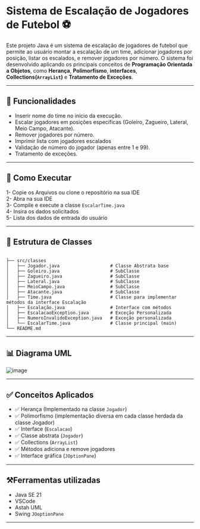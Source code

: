 # Sistema de Escalação de Jogadores de Futebol ⚽

Este projeto Java é um sistema de escalação de jogadores de futebol que permite ao usuário montar a escalação de um time, adicionar jogadores por posição, listar os escalados, e remover jogadores por número. O sistema foi desenvolvido aplicando os principais conceitos de **Programação Orientada a Objetos**, como **Herança**, **Polimorfismo**, **interfaces**, **Collections(`ArrayList`)** e **Tratamento de Exceções**.

---

## 📌 Funcionalidades

- Inserir nome do time no início da execução.
- Escalar jogadores em posições específicas (Goleiro, Zagueiro, Lateral, Meio Campo, Atacante).
- Remover jogadores por número.
- Imprimir lista com jogadores escalados
- Validação de número do jogador (apenas entre 1 e 99).
- Tratamento de exceções.

---

## 🚀 Como Executar
1- Copie os Arquivos ou clone o repositório na sua IDE\
2- Abra na sua IDE\
3- Compile e execute a classe `EscalarTime.java`  
4- Insira os dados solicitados  
5- Lista dos dados de entrada do usuário

---

## 🧱 Estrutura de Classes

```

├── src/classes
│   ├── Jogador.java                   # Classe Abstrata base
│   ├── Goleiro.java                   # SubClasse
│   ├── Zagueiro.java                  # SubClasse 
│   ├── Lateral.java                   # SubClasse
│   ├── MeioCampo.java                 # SubClasse
│   ├── Atacante.java                  # SubClasse
│   ├── Time.java                      # Classe para implementar métodos da interface Escalação
│   ├── Escalação.java                 # Interface com métodos
│   ├── EscalacaoException.java        # Exceção Personalizada
│   ├── NumeroInvalidoException.java   # Exceção personalizada
│   └── EscalarTime.java               # Classe principal (main)
└── README.md
```

---

## 📊 Diagrama UML

 ![image](https://github.com/user-attachments/assets/9f62d4ce-454f-4ff9-bb44-a01737d969cb)



---

## ✅ Conceitos Aplicados

- ✅ Herança (Implementado na classe `Jogador`)
- ✅ Polimorfismo (implementação diversa em cada classe herdada da classe Jogador)
- ✅ Interface (`Escalacao`)
- ✅ Classe abstrata (`Jogador`)
- ✅ Collections (`ArrayList`)
- ✅ Métodos adiciona e remove jogadores
- ✅ Interface gráfica (`JOptionPane`)

---
## ⚒️Ferramentas utilizadas

  - Java SE 21
  - VSCode
  - Astah UML
  - Swing `JOoptionPane`

---




